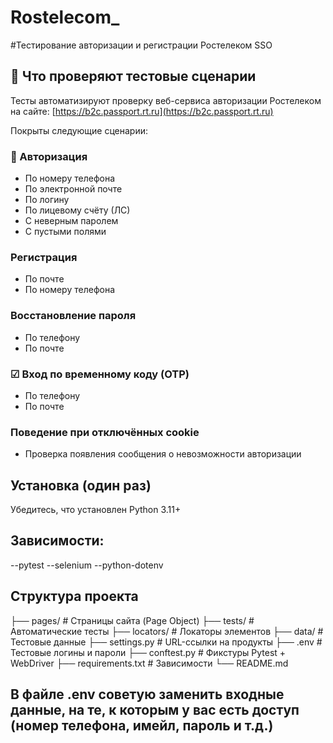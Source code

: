# Rostelecom_
#Тестирование авторизации и регистрации Ростелеком SSO

## 📌 Что проверяют тестовые сценарии

Тесты автоматизируют проверку веб-сервиса авторизации Ростелеком на сайте: [https://b2c.passport.rt.ru](https://b2c.passport.rt.ru)

Покрыты следующие сценарии:

### 🔑 Авторизация
- По номеру телефона
- По электронной почте
- По логину
- По лицевому счёту (ЛС)
- С неверным паролем
- С пустыми полями

### Регистрация
- По почте
- По номеру телефона

### Восстановление пароля
- По телефону
- По почте

### ☑ Вход по временному коду (OTP)
- По телефону
- По почте

### Поведение при отключённых cookie
- Проверка появления сообщения о невозможности авторизации

## Установка (один раз)
Убедитесь, что установлен Python 3.11+  

## Зависимости:
--pytest
--selenium
--python-dotenv

## Структура проекта
├── pages/               # Страницы сайта (Page Object)
├── tests/               # Автоматические тесты
├── locators/            # Локаторы элементов
├── data/                # Тестовые данные
├── settings.py          # URL-ссылки на продукты
├── .env                 # Тестовые логины и пароли
├── conftest.py          # Фикстуры Pytest + WebDriver
├── requirements.txt     # Зависимости
└── README.md

## В файле .env советую заменить входные данные, на те, к которым у вас есть доступ (номер телефона, имейл, пароль и т.д.)


